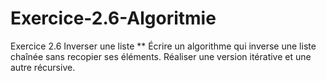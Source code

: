 # Exercice-2.6-Algoritmie
Exercice 2.6 Inverser une liste ** Écrire un algorithme qui inverse une liste chaînée sans recopier ses éléments. Réaliser une version itérative et une autre récursive.
